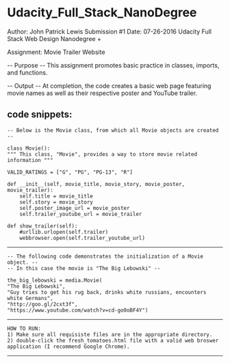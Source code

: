 # Udacity_Full_Stack_NanoDegree

Author: John Patrick Lewis
Submission #1 Date: 07-26-2016
Udacity Full Stack Web Design Nanodegree +

Assignment: Movie Trailer Website

-- Purpose -- This assignment promotes basic practice in classes, imports, and functions.

-- Output -- At completion, the code creates a basic web page featuring movie names as
well as their respective poster and YouTube trailer.

code snippets:
-------------------------------------------------------------------------------
    -- Below is the Movie class, from which all Movie objects are created --

    class Movie():
    """ This class, "Movie", provides a way to store movie related information """

    VALID_RATINGS = ["G", "PG", "PG-13", "R"]

    def __init__(self, movie_title, movie_story, movie_poster, movie_trailer):
        self.title = movie_title
        self.story = movie_story
        self.poster_image_url = movie_poster
        self.trailer_youtube_url = movie_trailer

    def show_trailer(self):
        #urllib.urlopen(self.trailer)
        webbrowser.open(self.trailer_youtube_url)

-------------------------------------------------------------------------------

    -- The following code demonstrates the initialization of a Movie object. --
    -- In this case the movie is "The Big Lebowski" --

    the_big_lebowski = media.Movie(
    "The Big Lebowski",
    "Guy tries to get his rug back, drinks white russians, encounters white Germans",
    "http://goo.gl/2cxt3f",
    "https://www.youtube.com/watch?v=cd-go0oBF4Y")
    
-------------------------------------------------------------------------------    
    
    HOW TO RUN: 
    1) Make sure all requisiste files are in the appropriate directory.
    2) double-click the fresh_tomatoes.html file with a valid web broswer application (I recommend Google Chrome).
    

-------------------------------------------------------------------------------
